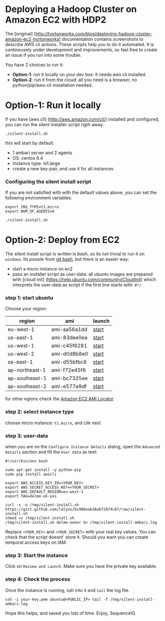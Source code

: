 # Deploying a Hadoop Cluster on Amazon EC2 with HDP2

The [original] (http://hortonworks.com/blog/deploying-hadoop-cluster-amazon-ec2-hortonworks) documentation contains screenshots to describe AWS cli actions. These scripts help you to do it automated. It is continousely under development and improvements, so feel free to create an issue if you run into some trouble.

You have 2 choices to run it:

- **Option-1**: run it locally on your dev box: it needs aws cli installed
- **Option-2**: run it from the cloud: all you need is a browser, no python/pip/aws-cli installation needed.

# Option-1: Run it locally

If you have [aws cli] (http://aws.amazon.com/cli/) installed and configured, you can run the silent installer script rigth away:

```
./silent-install.sh
```

this will start by default:

- 1 ambari server and 2 agents
- OS: centos 6.4 
- Instance type: m1.large
- create a new key-pair, and use it for all instances

### Configuring the silent install script

If you are not satisfied with with the default values above, you can set the following environment variables:

```
export INS_TYPE=t1.micro
export NUM_OF_AGENTS=6

./silent-install.sh
```

# Option-2: Deploy from EC2

The silent install script is written is *bash*, so its not trivial to run it on `windows`. Its possile from [git bash](http://msysgit.github.io/), but there is an easier way:

* start a micro instance on ec2
* pass an installer script as user-data. all ubuntu images are prepared with [cloud init] (https://help.ubuntu.com/community/CloudInit) which interprets the user-data as script if the first line starts with: `#!/`

### step 1: start ubuntu
Choose your region:

| region | ami | launch |
| --- | --- | --- |
| eu-west-1 | ami-aa56a1dd | [start](https://console.aws.amazon.com/ec2/home?region=eu-west-1#launchAmi=ami-aa56a1dd) |
| us-east-1 | ami-83dee0ea | [start](https://console.aws.amazon.com/ec2/home?region=eu-west-1#launchAmi=ami-83dee0ea) |
| us-west-1 | ami-c45f6281 | [start](https://console.aws.amazon.com/ec2/home?region=eu-west-1#launchAmi=ami-c45f6281) |
| us-west-2 | ami-d0d8b8e0 | [start](https://console.aws.amazon.com/ec2/home?region=eu-west-1#launchAmi=ami-d0d8b8e0) |
| sa-east-1 | ami-d55bfbc8 | [start](https://console.aws.amazon.com/ec2/home?region=eu-west-1#launchAmi=ami-d55bfbc8) |
| ap-northeast-1 | ami-f72e45f6 | [start](https://console.aws.amazon.com/ec2/home?region=eu-west-1#launchAmi=ami-f72e45f6) |
| ap-southeast-1 | ami-bc7325ee | [start](https://console.aws.amazon.com/ec2/home?region=eu-west-1#launchAmi=ami-bc7325ee) |
| ap-southeast-2 | ami-e577e9df | [start](https://console.aws.amazon.com/ec2/home?region=eu-west-1#launchAmi=ami-e577e9df) |

for other egions check the [Amazon EC2 AMI Locator](http://cloud-images.ubuntu.com/locator/ec2/)

### step 2: select instance type
 
choose micro instance: `t1.micro`, and clik next

### step 3: user-data

when you are on the `Configure Instance Details` dialog, open the `Advanced Details` section and fill the `User data` as text:

```
#!/usr/bin/env bash

sudo apt-get install -y python-pip
sudo pip install awscli

export AWS_ACCESS_KEY_ID=<YOUR_KEY>
export AWS_SECRET_ACCESS_KEY=<YOUR_SECRET>
export AWS_DEFAULT_REGION=eu-west-1
export TAG=delme-ok-yes

curl -s -o /tmp/silent-install.sh https://gist.github.com/lalyos/bc986eab38ab72874c87/raw/silent-install.sh
chmod +x /tmp/silent-install.sh
/tmp/silent-install.sh delme-owner &> /tmp/silent-install-ambari.log
```

Replace `<YOUR_KEY>` and `<YOUR_SECRET>` with your real key values. You can check that the script doesnt' store it. Should you want you can create temporal access keys on IAM.

### step 3: Start the instance

Click on `Review and Launch`. Make sure you have the private key available.

### step 4: Check the process

Once the instance is running, ssh into it and `tail` the log file.

```
ssh -i your-key.pem ubuntu@<PUBLIC_IP> tail -f /tmp/silent-install-ambari.log
```

Hope this helps, and saved you lots of time.
Enjoy,
SequenceIQ
